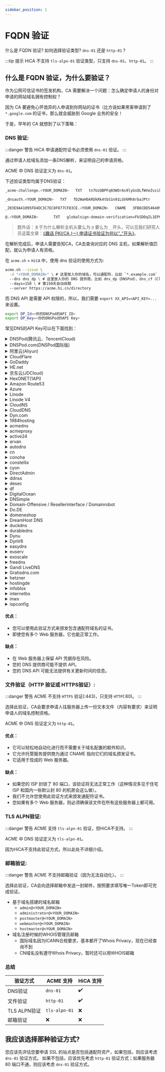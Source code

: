 ```yaml
---
sidebar_position: 1
---
```


# FQDN 验证

什么是 FQDN 验证? 如何选择验证类型? `dns-01` 还是 `http-01` ?

:::tip 提示
HiCA 不支持 `tls-alpn-01` 验证类型，只支持 `dns-01`、`http-01`。
:::

## 什么是 FQDN 验证，为什么要验证？

作为公网可信证书的签发机构，CA 需要解决一个问题：怎么确定申请人的身份对申请的网站域名拥有控制权？

因为 CA 要避免心怀诡异的人申请到你网站的证书（比方说如果黑客申请到了 `*.google.com` 的证书，那么就会威胁到 Google 业务的安全！

于是，早年的 CA 就想到了以下策略：

### **DNS 验证**: 

:::danger 警告
HiCA 申请通配符证书必须使用 `dns-01` 验证。
:::

通过申请人给域名添加一条DNS解析，来证明自己的申请资格。

ACME 中 DNS 验证定义为 `dns-01`。

下述验证类型均属于DNS验证：

```bash title="ACME 样式"
_acme-challenge.<YOUR_DOMAIN>   TXT   tn7UzQBPFq03WOrAs9lyGsOLfWVeZvzikU8.TpQY6VzddC6ZI3A1wtia
```

```bash title="DigiCert 样式"
_dnsauth.<YOUR_DOMAIN>   TXT   fD2WaHbkRDkRk4tbS1n91LGV6Mh8rbaJPtr
```

```bash title="Sectigo、SSL.com 样式"
_203E9A41095FD4DC3C7EC8F877CF83CE.<YOUR_DOMAIN>   CNAME   3FB6CDD546409985A0A193EE8BDDF8DE.A041DF8B9192FCBEC0C585EF51FF0FEB.CC65A.trust-provider.com
```

```bash title="GlobalSign 样式"
@.<YOUR_DOMAIN>       TXT   globalsign-domain-verification=FkSDOqIL1EPGT1rrbV9DsaS3R5xKh6m2Pw0FsmzrjZ
```

> 题外话：关于为什么解析主机头要么为 `@` 要么为 `_` 开头，可以见我们研究人员这篇文章：[《趣话 PKI/CA (一) 申请证书验证为何以“_“开头》](https://zhuanlan.zhihu.com/p/348254463?)。

在解析完成后，申请人需要告知CA，CA去查询对应的 DNS 主机，如果解析值匹配，就认为申请人有资格。

在 `acme.sh` + `HiCA` 中，使用 dns 验证的使用方式为:
```bash title="注意，此处尚未执行设置 DNS API 的命令，所以是错误的！"
acme.sh --issue \
  -d "<YOUR_DOMAIN>" \ # 这里放入你的域名，可以通配符，比如 `*.example.com`
  --dns dns_dp \ # 这里放入你的 DNS 提供商，比如 dns_dp（DNSPod）、dns_cf（CloudFlare)
  --days=150 \ # 第150天自动续期
  --server https://acme.hi.cn/directory
```

而 DNS API 是需要 API 权限的，所以，我们需要 `export XX_API=<API_KEY>...` 来设置。

```bash title="设置 DNS API"
export DP_Id=<你的DNSPod的API ID>
export DP_Key=<你的DNSPod的API Key>
```

常见DNS的API Key可以在下面找到：

<details>

<summary>DNSPod(腾讯云、TencentCloud)</summary>
获取API Key：[https://console.dnspod.cn/account/token/token](https://console.dnspod.cn/account/token/token)

```bash
export DP_Id="DNSPOD API TOKEN ID"
export DP_Key="DNSPOD API TOKEN KEY"

acme.sh --issue \
  --dns dns_dp \
  -d <域名> \
  -d <额外的域名> \
  --server https://acme.hi.cn/directory
```

</details>


<details>

<summary>DNSPod.com(DNSPod国际版)</summary>
获取API Key：[https://console.dnspod.com/account/token/token](https://console.dnspod.com/account/token/token)


```bash
export DPI_Id="DNSPOD国际 API TOKEN ID"
export DPI_Key="DNSPOD国际 API TOKEN KEY"

acme.sh --issue \
  --dns dns_dpi \
  -d <域名> \
  -d <额外的域名> \
  --server https://acme.hi.cn/directory
```

</details>


<details>

<summary>阿里云(Aliyun)</summary>
获取API Key：[https://ram.console.aliyun.com/manage/ak](https://ram.console.aliyun.com/manage/ak)

```bash
export Ali_Key="阿里云API KEY"
export Ali_Secret="阿里云API Secret"

acme.sh --issue \
  --dns dns_ali \
  -d <域名> \
  -d <额外的域名> \
  --server https://acme.hi.cn/directory
```

</details>


<details>

<summary>CloudFlare</summary>
获取API Key：[https://dash.cloudflare.com/profile/api-tokens](https://dash.cloudflare.com/profile/api-tokens)

```bash
export CF_Token="API Token"

acme.sh --issue \
  --dns dns_cf \
  -d <域名> \
  -d <额外的域名> \
  --server https://acme.hi.cn/directory
```

</details>


<details>

<summary>GoDaddy</summary>
获取API Key：[https://developer.godaddy.com/keys](https://developer.godaddy.com/keys)

```bash
export GD_Key=""
export GD_Secret=""

acme.sh --issue \
  --dns dns_gd \
  -d <域名> \
  -d <额外的域名> \
  --server https://acme.hi.cn/directory
```

</details>


<details>

<summary>HE.net</summary>
直接填入用户名密码，无需API Key

```bash
export HE_Username=""
export HE_Password=""

acme.sh --issue \
  --dns dns_he \
  -d <域名> \
  -d <额外的域名> \
  --server https://acme.hi.cn/directory
```

</details>


<details>

<summary>京东云(JDCloud)</summary>

```bash
export JD_ACCESS_KEY_ID=""
export JD_ACCESS_KEY_SECRET=""

acme.sh --issue \
  --dns dns_jd \
  -d <域名> \
  -d <额外的域名> \
  --server https://acme.hi.cn/directory
```

</details>


<details>

<summary>HexONET(1API)</summary>

```bash
export Hexonet_Login="username!roleId"
export Hexonet_Password="rolePassword"

acme.sh --issue \
  --dns dns_hexonet \
  -d <域名> \
  -d <额外的域名> \
  --server https://acme.hi.cn/directory
```

</details>


<details>

<summary>Amazon Route53</summary>
获取API Key：[https://console.aws.amazon.com/iam/](https://console.aws.amazon.com/iam/)

```bash
export AWS_ACCESS_KEY_ID=""
export AWS_SECRET_ACCESS_KEY=""

acme.sh --issue \
  --dns dns_aws \
  -d <域名> \
  -d <额外的域名> \
  --server https://acme.hi.cn/directory
```

</details>


<details>

<summary>Azure</summary>

```bash
export AZUREDNS_SUBSCRIPTIONID=""
export AZUREDNS_TENANTID=""
export AZUREDNS_APPID=""
export AZUREDNS_CLIENTSECRET=""

acme.sh --issue \
  --dns dns_azure \
  -d <域名> \
  -d <额外的域名> \
  --server https://acme.hi.cn/directory
```

</details>


<details>

<summary>Linode</summary>

```bash
export LINODE_API_KEY="CHANGE TO YOUR LINODE_API_KEY"

acme.sh --issue \
  --dns dns_linode \
  -d <域名> \
  -d <额外的域名> \
  --server https://acme.hi.cn/directory
```

</details>


<details>

<summary>Linode V4</summary>

```bash
export LINODE_V4_API_KEY="CHANGE TO YOUR LINODE_V4_API_KEY"

acme.sh --issue \
  --dns dns_linode_v4 \
  -d <域名> \
  -d <额外的域名> \
  --server https://acme.hi.cn/directory
```

</details>


<details>

<summary>CloudNS</summary>

```bash
export CLOUDNS_AUTH_ID="CHANGE TO YOUR CLOUDNS_AUTH_ID"
export CLOUDNS_SUB_AUTH_ID="CHANGE TO YOUR CLOUDNS_SUB_AUTH_ID"
export CLOUDNS_AUTH_PASSWORD="CHANGE TO YOUR CLOUDNS_AUTH_PASSWORD"

acme.sh --issue \
  --dns dns_cloudns \
  -d <域名> \
  -d <额外的域名> \
  --server https://acme.hi.cn/directory
```

</details>


<details>

<summary>CloudDNS</summary>

```bash
export CLOUDDNS_EMAIL="CHANGE TO YOUR CLOUDDNS_EMAIL"
export CLOUDDNS_PASSWORD="CHANGE TO YOUR CLOUDDNS_PASSWORD"
export CLOUDDNS_CLIENT_ID="CHANGE TO YOUR CLOUDDNS_CLIENT_ID"

acme.sh --issue \
  --dns dns_clouddns \
  -d <域名> \
  -d <额外的域名> \
  --server https://acme.hi.cn/directory
```

</details>

<details>

<summary>Dyn.com</summary>

```bash
export DYN_Customer="customer"
export DYN_Username="apiuser"
export DYN_Password="secret"

acme.sh --issue \
  --dns dns_dyn \
  -d <域名> \
  -d <额外的域名> \
  --server https://acme.hi.cn/directory
```

</details>


<details>

<summary>1984hosting</summary>

```bash
export One984HOSTING_Username="CHANGE TO YOUR 1984HOSTING Username"
export One984HOSTING_Password="CHANGE TO YOUR 1984HOSTING Password"

acme.sh --issue \
  --dns dns_1984hosting \
  -d <域名> \
  -d <额外的域名> \
  --server https://acme.hi.cn/directory
```

</details>


<details>

<summary>acmedns</summary>

```bash
export ACMEDNS_UPDATE_URL="CHANGE TO YOUR ACMEDNS_UPDATE_URL"
export ACMEDNS_USERNAME="CHANGE TO YOUR ACMEDNS_USERNAME"
export ACMEDNS_PASSWORD="CHANGE TO YOUR ACMEDNS_PASSWORD"
export ACMEDNS_SUBDOMAIN="CHANGE TO YOUR ACMEDNS_SUBDOMAIN"

acme.sh --issue \
  --dns dns_acmedns \
  -d <域名> \
  -d <额外的域名> \
  --server https://acme.hi.cn/directory
```

</details>


<details>

<summary>acmeproxy</summary>

```bash
export ACMEPROXY_ENDPOINT=""
export ACMEPROXY_USERNAME=""
export ACMEPROXY_PASSWORD=""

acme.sh --issue \
  --dns dns_acmeproxy \
  -d <域名> \
  -d <额外的域名> \
  --server https://acme.hi.cn/directory
```

</details>


<details>

<summary>active24</summary>

```bash
export ACTIVE24_Token="CHANGE TO YOUR Token"

acme.sh --issue \
  --dns dns_active24 \
  -d <域名> \
  -d <额外的域名> \
  --server https://acme.hi.cn/directory
```

</details>


<details>

<summary>arvan</summary>

```bash
export Arvan_Token="CHANGE TO YOUR Token"

acme.sh --issue \
  --dns dns_arvan \
  -d <域名> \
  -d <额外的域名> \
  --server https://acme.hi.cn/directory
```

</details>


<details>

<summary>autodns</summary>

```bash
export AUTODNS_USER="username"
export AUTODNS_PASSWORD="password"
export AUTODNS_CONTEXT="context"

acme.sh --issue \
  --dns dns_autodns \
  -d <域名> \
  -d <额外的域名> \
  --server https://acme.hi.cn/directory
```

</details>


<details>

<summary>cn</summary>

```bash
export CN_User="CHANGE TO YOUR CN User"
export CN_Password="CHANGE TO YOUR CN Password"

acme.sh --issue \
  --dns dns_cn \
  -d <域名> \
  -d <额外的域名> \
  --server https://acme.hi.cn/directory
```

</details>


<details>

<summary>conoha</summary>

```bash
export CONOHA_Username=""
export CONOHA_Password=""
export CONOHA_TenantId=""
export CONOHA_IdentityServiceApi=""

acme.sh --issue \
  --dns dns_conoha \
  -d <域名> \
  -d <额外的域名> \
  --server https://acme.hi.cn/directory
```

</details>


<details>

<summary>constellix</summary>

```bash
export CONSTELLIX_Key=""
export CONSTELLIX_Secret=""

acme.sh --issue \
  --dns dns_constellix \
  -d <域名> \
  -d <额外的域名> \
  --server https://acme.hi.cn/directory
```

</details>


<details>

<summary>cyon</summary>

```bash
export CY_Username=""
export CY_Password=""
export CY_OTP_Secret=""

acme.sh --issue \
  --dns dns_cyon \
  -d <域名> \
  -d <额外的域名> \
  --server https://acme.hi.cn/directory
```

</details>


<details>

<summary>DirectAdmin</summary>

```bash
export DA_Api="https://remoteDAUsername:remoteDAPassword@DirectAdmin.domain:8443"
export DA_Api_Insecure=1

acme.sh --issue \
  --dns dns_da \
  -d <域名> \
  -d <额外的域名> \
  --server https://acme.hi.cn/directory
```

</details>


<details>

<summary>ddnss</summary>

```bash
export DDNSS_Token="CHANGE-TO-YOUR-DDNSS-TOKEN"

acme.sh --issue \
  --dns dns_ddnss \
  -d <域名> \
  -d <额外的域名> \
  --server https://acme.hi.cn/directory
```

</details>


<details>

<summary>desec</summary>

```bash
export DEDYN_TOKEN="Your DEDYN TOKEN"
export DEDYN_NAME="foobar.dedyn.io"

acme.sh --issue \
  --dns dns_desec \
  -d <域名> \
  -d <额外的域名> \
  --server https://acme.hi.cn/directory
```

</details>


<details>

<summary>df</summary>

```bash
export DF_user="(your dyndnsfree.de username)"
export DF_password="(your dyndnsfree.de password)"

acme.sh --issue \
  --dns dns_df \
  -d <域名> \
  -d <额外的域名> \
  --server https://acme.hi.cn/directory
```

</details>


<details>

<summary>DigitalOcean</summary>

```bash
export DO_API_KEY="Change to your DigitalOcean KEY"

acme.sh --issue \
  --dns dns_dgon \
  -d <域名> \
  -d <额外的域名> \
  --server https://acme.hi.cn/directory
```

</details>


<details>

<summary>DNSimple</summary>

API Key 可在[https://dnsimple.com/user](https://dnsimple.com/user)中获取。

```bash
export DNSimple_OAUTH_TOKEN="CHANGE TO YOUR TOKEN"

acme.sh --issue \
  --dns dns_dnsimple \
  -d <域名> \
  -d <额外的域名> \
  --server https://acme.hi.cn/directory
```

</details>


<details>

<summary>Domain-Offensive / Resellerinterface / Domainrobot</summary>

```bash
export DO_PID="CHANGE TO YOUR PID"
export DO_PW="CHANGE TO YOUR PW"

acme.sh --issue \
  --dns dns_do \
  -d <域名> \
  -d <额外的域名> \
  --server https://acme.hi.cn/directory
```

</details>


<details>

<summary>Do.DE</summary>

```bash
export DO_LETOKEN="CHANGE TO YOUR Do.DE TOKEN"

acme.sh --issue \
  --dns dns_doapi \
  -d <域名> \
  -d <额外的域名> \
  --server https://acme.hi.cn/directory
```

</details>


<details>

<summary>domeneshop</summary>

```bash
export DOMENESHOP_Token="CHANGE TO DOMENESHOP Token"
export DOMENESHOP_Secret="CHANGE TO DOMENESHOP Secret"

acme.sh --issue \
  --dns dns_domeneshop \
  -d <域名> \
  -d <额外的域名> \
  --server https://acme.hi.cn/directory
```

</details>


<details>

<summary>DreamHost DNS</summary>

```bash
export DH_API_KEY="CHANGE TO YOUR KEY"

acme.sh --issue \
  --dns dns_dreamhost \
  -d <域名> \
  -d <额外的域名> \
  --server https://acme.hi.cn/directory
```

</details>


<details>

<summary>duckdns</summary>

```bash
export DuckDNS_Token="CHANGE TO YOUR DuckDNS Token"

acme.sh --issue \
  --dns dns_duckdns \
  -d <域名> \
  -d <额外的域名> \
  --server https://acme.hi.cn/directory
```

</details>


<details>

<summary>durabledns</summary>

```bash
export DD_API_User="xxxxx"
export DD_API_Key="xxxxxx"

acme.sh --issue \
  --dns dns_durabledns \
  -d <域名> \
  -d <额外的域名> \
  --server https://acme.hi.cn/directory
```

</details>


<details>

<summary>Dynu</summary>

```bash
export Dynu_ClientId="Change to your Dynu Client ID"
export Dynu_Secret="Change to your Dynu Secret"

acme.sh --issue \
  --dns dns_dynu \
  -d <域名> \
  -d <额外的域名> \
  --server https://acme.hi.cn/directory
```

</details>


<details>

<summary>DynV6</summary>

```bash
export KEY="path/to/keyfile" # Change to your DynV6 private key file here

acme.sh --issue \
  --dns dns_dynv6 \
  -d <域名> \
  -d <额外的域名> \
  --server https://acme.hi.cn/directory
```

</details>


<details>

<summary>easydns</summary>

```bash
export EASYDNS_Key="xxxxxxxxxxxxxxxxxxxxxxxx"
export EASYDNS_Token="xxxxxxxxxxxxxxxxxxxxxxxx"

acme.sh --issue \
  --dns dns_easydns \
  -d <域名> \
  -d <额外的域名> \
  --server https://acme.hi.cn/directory
```

</details>


<details>

<summary>euserv</summary>

```bash
export EUSERV_Username="username"
export EUSERV_Password="password"

acme.sh --issue \
  --dns dns_euserv \
  -d <域名> \
  -d <额外的域名> \
  --server https://acme.hi.cn/directory
```

</details>


<details>

<summary>exoscale</summary>

```bash
export EXOSCALE_API_KEY="Change to your EXOSCALE API KEY"
export EXOSCALE_SECRET_KEY="Change to your EXOSCALE SECRET KEY"

acme.sh --issue \
  --dns dns_exoscale \
  -d <域名> \
  -d <额外的域名> \
  --server https://acme.hi.cn/directory
```

</details>


<details>

<summary>freedns</summary>

```bash
export FREEDNS_User="change to your freedns username"
export FREEDNS_Password="change to your freedns password"

acme.sh --issue \
  --dns dns_freedns \
  -d <域名> \
  -d <额外的域名> \
  --server https://acme.hi.cn/directory
```

</details>


<details>

<summary>Gandi LiveDNS</summary>

```bash
export GANDI_LIVEDNS_KEY="Change to your Gandi Livedns KEY"

acme.sh --issue \
  --dns dns_gandi_livedns \
  -d <域名> \
  -d <额外的域名> \
  --server https://acme.hi.cn/directory
```

</details>


<details>

<summary>Gratisdns.com</summary>

```bash
export GDNSDK_Username="change to your GDNSDK Username"
export GDNSDK_Password="change to your GDNSDK Password"

acme.sh --issue \
  --dns dns_gdnsdk \
  -d <域名> \
  -d <额外的域名> \
  --server https://acme.hi.cn/directory
```

</details>


<details>

<summary>hetzner</summary>
API Key 可以在 [Hetzner](https://dns.hetzner.com/settings/api-token) 的页面找到。

```bash
export HETZNER_Token="Change to your HETZNER Token"

acme.sh --issue \
  --dns dns_hetzner \
  -d <域名> \
  -d <额外的域名> \
  --server https://acme.hi.cn/directory
```

</details>


<details>

<summary>hostingde</summary>

```bash
export HOSTINGDE_ENDPOINT='https://secure.hosting.de'
export HOSTINGDE_APIKEY='xxxxx'

acme.sh --issue \
  --dns dns_hostingde \
  -d <域名> \
  -d <额外的域名> \
  --server https://acme.hi.cn/directory
```

</details>


<details>

<summary>infoblox</summary>

```bash
export Infoblox_Creds=""
export Infoblox_Server="Your-InfobloxServer.com"

acme.sh --issue \
  --dns dns_infoblox \
  -d <域名> \
  -d <额外的域名> \
  --server https://acme.hi.cn/directory
```

</details>


<details>

<summary>internetbs</summary>

```bash
export INTERNETBS_API_KEY="Change to your INTERNETBS API KEY"
export INTERNETBS_API_PASSWORD="Change to your INTERNETBS API PASSWORD"

acme.sh --issue \
  --dns dns_internetbs \
  -d <域名> \
  -d <额外的域名> \
  --server https://acme.hi.cn/directory
```

</details>


<details>

<summary>inwx</summary>

```bash
export INWX_User="username"
export INWX_Password="password"

acme.sh --issue \
  --dns dns_inwx \
  -d <域名> \
  -d <额外的域名> \
  --server https://acme.hi.cn/directory
```

</details>


<details>

<summary>ispconfig</summary>

```bash
export ISPC_User="remoteUser"
export ISPC_Password="remotePassword"
export ISPC_Api="https://ispc.domain.tld:8080/remote/json.php"
export ISPC_Api_Insecure=1

acme.sh --issue \
  --dns dns_ispconfig \
  -d <域名> \
  -d <额外的域名> \
  --server https://acme.hi.cn/directory
```

</details>


#### 优点：
  - 您可以使用此验证方式来颁发包含通配符域名的证书。
  - 即使您有多个 Web 服务器，它也能正常工作。

#### 缺点：
  - 在 Web 服务器上保留 API 凭据存在风险。
  - 您的 DNS 提供商可能不提供 API。
  - 您的 DNS API 可能无法提供有关更新时间的信息。

### **文件验证（HTTP 验证或 HTTPS验证）**: 

:::danger 警告
ACME 不支持 `HTTPS` 验证(:443)，只支持 `HTTP`(:80)。
:::

选择此验证，CA会要求申请人往服务器上传一份文本文件（内容有要求）来证明申请人的域名控制资格。

ACME 中 DNS 验证定义为 `http-01`。

#### 优点：
  - 它可以轻松地自动化进行而不需要关于域名配置的额外知识。
  - 它允许托管服务提供商为通过 CNAME 指向它们的域名颁发证书。
  - 它适用于现成的 Web 服务器。

#### 缺点：
  - 如果您的 ISP 封锁了 80 端口，该验证将无法正常工作（这种情况多见于住宅 ISP 和国内一些默认封 80 的机房会这么做）。
  - 我们不允许您使用此验证方式来颁发通配符证书。
  - 您如果有多个 Web 服务器，则必须确保该文件在所有这些服务器上都可用。

### **TLS ALPN验证**: 

:::danger 警告
ACME 支持 `tls-alpn-01` 验证，但HiCA不支持。
:::

ACME 中 DNS 验证定义为 `tls-alpn-01`。

因为HiCA不支持此验证方式，所以此处不详细介绍。


### **邮箱验证**: 

:::danger 警告
ACME 不支持邮箱验证（因为无法自动化）。
:::

选择此验证，CA会向选择邮箱中发送一封邮件，按照要求填写唯一Token即可完成验证。

  * 基于域名搭建的域名邮箱
    *  `admin@<YOUR_DOMAIN>`
    *  `administrator@<YOUR_DOMAIN>`
    *  `postmaster@<YOUR_DOMAIN>`
    *  `webmaster@<YOUR_DOMAIN>`
    *  `hostmaster@<YOUR_DOMAIN>`
  * 域名注册时候的WHOIS管理员邮箱
    * 国际域名因为ICANN合规要求，基本都开了Whois Privacy，现在已经查询不到
    * CN域名没有遵守Whois Privacy，暂时还可以用WHOIS邮箱

### 总结

| 验证方式      | ACME 支持      | HiCA 支持  |
| ------------ | ------------- | --------- |
| DNS验证      | `dns-01`       | ✔️  |
| 文件验证      | `http-01`     | ✔️ |
| TLS ALPN验证 | `tls-alpn-01`  | ❌        |
| 邮箱验证      | ❌             | ❌        |

## 我应该选择那种验证方式?

您应该先评估您要申请 SSL 的站点是否包括通配符资产，如果包括，则应该考虑 `dns-01` 验证方式。
如果不包括，应该优先考虑 `http-01` 验证方式；如果服务器 80 端口不通，则应该考虑 `dns-01` 验证方式。
